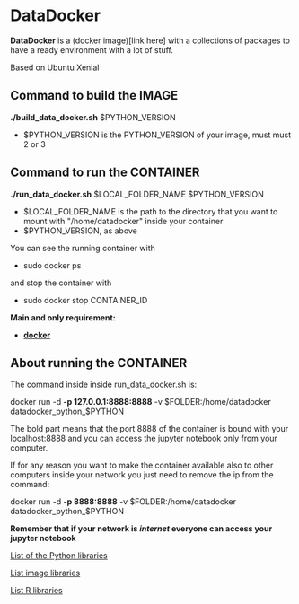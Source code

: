 # DataDocker

__DataDocker__ is a (docker image)[link here] with a collections of packages to have a ready environment with a lot of stuff.

Based on Ubuntu Xenial

## Command to build the IMAGE
__./build_data_docker.sh__ $PYTHON_VERSION

* $PYTHON_VERSION is the PYTHON_VERSION of your image, must must 2 or 3

## Command to run the CONTAINER
__./run_data_docker.sh__ $LOCAL_FOLDER_NAME $PYTHON_VERSION

* $LOCAL_FOLDER_NAME is the path to the directory that you want to mount with "/home/datadocker" inside your container
* $PYTHON_VERSION, as above

You can see the running container with
* sudo docker ps

and stop the container with
* sudo docker stop CONTAINER_ID

**Main and only requirement:**

* [__docker__](https://docs.docker.com/engine/installation/)

## About running the CONTAINER

The command inside inside run_data_docker.sh is:

docker run -d __-p 127.0.0.1:8888:8888__ -v $FOLDER:/home/datadocker datadocker_python_$PYTHON

The bold part means that the port 8888 of the container is bound with your localhost:8888 and you can access the jupyter notebook only from your computer.


If for any reason you want to make the container available also to other computers inside your network you just need to remove the ip from the command:

docker run -d __-p 8888:8888__ -v $FOLDER:/home/datadocker datadocker_python_$PYTHON

__Remember that if your network is _internet_ everyone can access your jupyter notebook__

[List of the Python libraries](https://github.com/barrachri/datadocker/blob/master/packages/requirements/requirements.txt)

[List image libraries](https://github.com/barrachri/datadocker/blob/master/packages/image-packages.txt)

[List R libraries](https://github.com/barrachri/datadocker/blob/master/dockerfile_dir/python_3/Dockerfile#L48)
